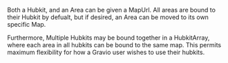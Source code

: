 Both a Hubkit, and an Area can be given a MapUrl.
All areas are bound to their Hubkit by defualt, but if desired, an Area can be moved to its own specific Map.

Furthermore, Multiple Hubkits may be bound together in a HubkitArray, where each area in all hubkits can be bound to the same map. This permits maximum flexibility for how a Gravio user wishes to use their hubkits.